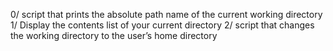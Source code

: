 0/ script that prints the absolute path name of the current working directory
1/ Display the contents list of your current directory
2/ script that changes the working directory to the user’s home directory
